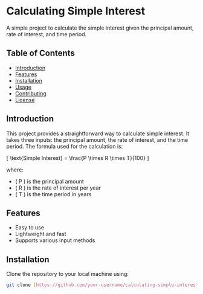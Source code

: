 # Calculating Simple Interest

A simple project to calculate the simple interest given the principal amount, rate of interest, and time period.

## Table of Contents

- [Introduction](#introduction)
- [Features](#features)
- [Installation](#installation)
- [Usage](#usage)
- [Contributing](#contributing)
- [License](#license)

## Introduction

This project provides a straightforward way to calculate simple interest. It takes three inputs: the principal amount, the rate of interest, and the time period. The formula used for the calculation is:

\[ \text{Simple Interest} = \frac{P \times R \times T}{100} \]

where:
- \( P \) is the principal amount
- \( R \) is the rate of interest per year
- \( T \) is the time period in years

## Features

- Easy to use
- Lightweight and fast
- Supports various input methods

## Installation

Clone the repository to your local machine using:

```bash
git clone [https://github.com/your-username/calculating-simple-interest.git](https://github.com/devanandan07/coursera-git.git)

